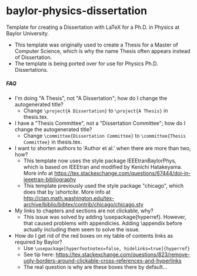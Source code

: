 baylor-physics-dissertation
================

Template for creating a Dissertation with LaTeX for a Ph.D. in Physics at Baylor University.
- This template was originally used to create a Thesis for a Master of Computer Science, which is why the name Thesis often appears instead of Dissertation.
- The template is being ported over for use for Physics Ph.D. Dissertations.

##### FAQ

* I'm doing "A Thesis", not "A Dissertation"; how do I change the autogenerated title?
  * Change `\project{A Dissertation}` to `\project{A Thesis}` in thesis.tex.
* I have a "Thesis Committee", not a "Dissertation Committee"; how do I change the autogenerated title?
  * Change `\committee{Dissertation Committee}` to `\committee{Thesis Committee}` in thesis.tex.
* I want to shorten authors to 'Author et al.' when there are more than two, how?
  * This template now uses the style package IEEEtranBaylorPhys, which is based on IEEEtran and modified by Kenichi Hatakeyama. More info at https://tex.stackexchange.com/questions/67444/doi-in-ieeetran-bibliography
  * This template previously used the style package "chicago", which does that by _\shortcite_. More info at http://ctan.math.washington.edu/tex-archive/biblio/bibtex/contrib/chicago/chicago.sty
* My links to chapters and sections are not clickable, why?
  * This issue was solved by adding \usepackage{hyperref}. However, that caused problems with appendicies. Adding \appendix before actually including them seem to solve the issue.
* How do I get rid of the red boxes on my table of contents links as required by Baylor?
  * Use `\usepackage[hyperfootnotes=false, hidelinks=true]{hyperref}`
  * See tip here: https://tex.stackexchange.com/questions/823/remove-ugly-borders-around-clickable-cross-references-and-hyperlinks
  * The real question is why are these boxes there by default...
